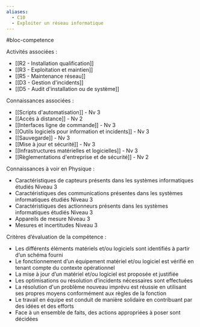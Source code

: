 ```yaml
---
aliases:
  - C10
  - Exploiter un réseau informatique
---
```

#bloc-competence

Activités associées : 
- [[R2 - Installation qualification]]
- [[R3 - Exploitation et maintien]]
- [[R5 - Maintenance réseau]]
- [[D3 - Gestion d'incidents]]
- [[D5 - Audit d'installation ou de système]]

Connaissances associées : 
- [[Scripts d'automatisation]] - Nv 3
- [[Accès à distance]] - Nv 2
- [[Interfaces ligne de commande]] - Nv 3
- [[Outils logiciels pour information et incidents]] - Nv 3
- [[Sauvegarde]] - Nv 3
- [[Mise à jour et sécurité]] - Nv 3
- [[Infrastructures matérielles et logicielles]] - Nv 3
- [[Règlementations d'entreprise et de sécurité]] - Nv 2

Connaissances à voir en Physique : 
- Caractéristiques de capteurs présents dans les systèmes informatiques étudiés Niveau 3
- Caractéristiques des communications présentes dans les systèmes informatiques étudiés Niveau 3
- Caractéristiques des actionneurs présents dans les systèmes informatiques étudiés Niveau 3
- Appareils de mesure Niveau 3 
- Mesures et incertitudes Niveau 3

Critères d’évaluation de la compétence :
- Les différents éléments matériels et/ou logiciels sont identifiés à partir d’un schéma fourni 
- Le fonctionnement d’un équipement matériel et/ou logiciel est vérifié en tenant compte du contexte opérationnel
- La mise à jour d’un matériel et/ou logiciel est proposée et justifiée
- Les optimisations ou résolution d’incidents nécessaires sont effectuées
- La résolution d'un problème nouveau imprévu est réussie en utilisant ses propres moyens conformément aux règles de la fonction
- Le travail en équipe est conduit de manière solidaire en contribuant par des idées et des efforts
- Face à un ensemble de faits, des actions appropriées à poser sont décidées